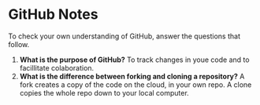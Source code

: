 # GitHub Notes

To check your own understanding of GitHub, answer the questions that follow.

1. **What is the purpose of GitHub?** To track changes in youe code and to facillitate colaboration.
1. **What is the difference between forking and cloning a repository?** A fork creates a copy of the code on the cloud, in your own repo. A clone copies the whole repo down to your local computer.